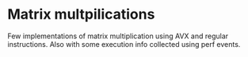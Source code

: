 # Matrix multpilications 

Few implementations of matrix multiplication using AVX and regular instructions. Also with some execution info collected using perf events.
